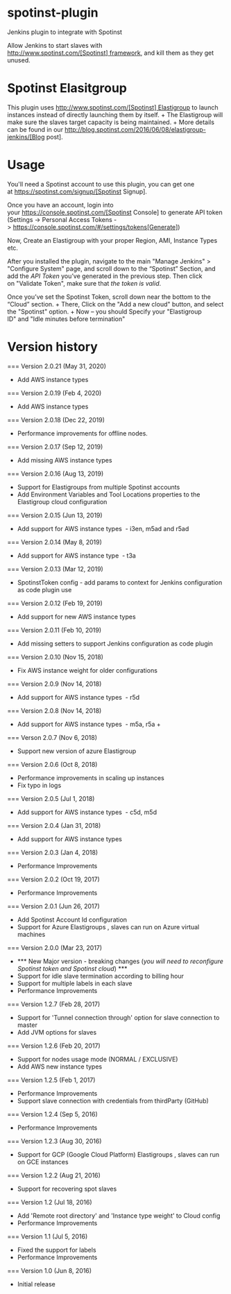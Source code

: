 # spotinst-plugin
Jenkins plugin to integrate with Spotinst

Allow Jenkins to start slaves with
http://www.spotinst.com/[Spotinst] framework, and kill them as they get
unused.

# Spotinst Elasitgroup

This plugin uses http://www.spotinst.com/[Spotinst] Elastigroup to
launch instances instead of directly launching them by itself. +
The Elastigroup will make sure the slaves target capacity is being
maintained. +
More details can be found in
our http://blog.spotinst.com/2016/06/08/elastigroup-jenkins/[Blog post].

# Usage

You'll need a Spotinst account to use this plugin, you can get one
at https://spotinst.com/signup/[Spotinst Signup].

Once you have an account, login into
your https://console.spotinst.com/[Spotinst Console] to generate API
token (Settings -> Personal Access Tokens
-> https://console.spotinst.com/#/settings/tokens[Generate])

Now, Create an Elastigroup with your proper Region, AMI, Instance Types
etc.

After you installed the plugin, navigate to the main "Manage Jenkins" >
"Configure System" page, and scroll down to the “Spotinst” Section, and
add the *API Token* you’ve generated in the previous step. Then click
on "Validate Token", make sure that *the token is valid*.

Once you’ve set the Spotinst Token, scroll down near the bottom to the
“Cloud” section. +
There, Click on the "Add a new cloud" button, and select
the "Spotinst" option. +
Now – you should Specify your "Elastigroup ID" and "Idle minutes before
termination"

# Version history

=== Version 2.0.21 (May 31, 2020)

* Add AWS instance types


=== Version 2.0.19 (Feb 4, 2020)

* Add AWS instance types


=== Version 2.0.18 (Dec 22, 2019)

* Performance improvements for offline nodes.

=== Version 2.0.17 (Sep 12, 2019)

* Add missing AWS instance types

=== Version 2.0.16 (Aug 13, 2019)

* Support for Elastigroups from multiple Spotinst accounts
* Add Environment Variables and Tool Locations properties to the
Elastigroup cloud configuration

=== Version 2.0.15 (Jun 13, 2019)

* Add support for AWS instance types  - i3en, m5ad and r5ad

=== Version 2.0.14 (May 8, 2019)

* Add support for AWS instance type  - t3a

=== Version 2.0.13 (Mar 12, 2019)

* SpotinstToken config - add params to context for Jenkins configuration
as code plugin use

=== Version 2.0.12 (Feb 19, 2019)

* Add support for new AWS instance types

=== Version 2.0.11 (Feb 10, 2019)

* Add missing setters to support Jenkins configuration as code plugin

=== Version 2.0.10 (Nov 15, 2018)

* Fix AWS instance weight for older configurations

=== Version 2.0.9 (Nov 14, 2018)

* Add support for AWS instance types  - r5d

=== Version 2.0.8 (Nov 14, 2018)

* Add support for AWS instance types  - m5a, r5a +

=== Verson 2.0.7 (Nov 6, 2018)

* Support new version of azure Elastigroup

=== Version 2.0.6 (Oct 8, 2018)

* Performance improvements in scaling up instances
* Fix typo in logs

=== Version 2.0.5 (Jul 1, 2018)

* Add support for AWS instance types  - c5d, m5d

=== Version 2.0.4 (Jan 31, 2018)

* Add support for AWS instance types 

=== Version 2.0.3 (Jan 4, 2018)

* Performance Improvements

=== Version 2.0.2 (Oct 19, 2017)

* Performance Improvements

=== Version 2.0.1 (Jun 26, 2017)

* Add Spotinst Account Id configuration
* Support for Azure Elastigroups , slaves can run on Azure virtual
machines

=== Version 2.0.0 (Mar 23, 2017)

* *** New Major version - breaking changes (*you will need to
reconfigure Spotinst token and Spotinst cloud*) ***
* Support for idle slave termination according to billing hour
* Support for multiple labels in each slave
* Performance Improvements

=== Version 1.2.7 (Feb 28, 2017)

* Support for 'Tunnel connection through' option for slave connection to
master 
* Add JVM options for slaves

=== Version 1.2.6 (Feb 20, 2017)

* Support for nodes usage mode (NORMAL / EXCLUSIVE)
* Add AWS new instance types

=== Version 1.2.5 (Feb 1, 2017)

* Performance Improvements
* Support slave connection with credentials from thirdParty (GitHub)

=== Version 1.2.4 (Sep 5, 2016)

* Performance Improvements

=== Version 1.2.3 (Aug 30, 2016)

* Support for GCP (Google Cloud Platform) Elastigroups , slaves can run
on GCE instances 

=== Version 1.2.2 (Aug 21, 2016)

* Support for recovering spot slaves 

=== Version 1.2 (Jul 18, 2016)

* Add 'Remote root directory' and 'Instance type weight' to Cloud
config 
* Performance Improvements

=== Version 1.1 (Jul 5, 2016)

* Fixed the support for labels
* Performance Improvements

=== Version 1.0 (Jun 8, 2016)

* Initial release
